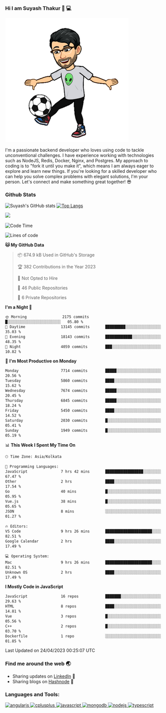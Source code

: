 ### Hi I am Suyash Thakur 👋 :computer:
![alt text](https://github.com/suyash-thakur/suyash-thakur/blob/main/b6cb4bdfda210a55fbf6c0d70b4a5a0af8891e10b39cdf69c4ac720f3c472fed.0.png)
<!--
**suyash-thakur/suyash-thakur** is a ✨ _special_ ✨ repository because its `README.md` (this file) appears on your GitHub profile.

Here are some ideas to get you started:

- 🔭 I’m currently working on ...
- 🌱 I’m currently learning ...
- 👯 I’m looking to collaborate on ...
- 🤔 I’m looking for help with ...
- 💬 Ask me about ...
- 📫 How to reach me: ...
- 😄 Pronouns: ...
- ⚡ Fun fact: ...
-->
I'm a passionate backend developer who loves using code to tackle unconventional challenges. I have experience working with technologies such as NodeJS, Redis, Docker, Nginx, and Postgres. My approach to coding is to "fork it until you make it", which means I am always eager to explore and learn new things. If you're looking for a skilled developer who can help you solve complex problems with elegant solutions, I'm your person. Let's connect and make something great together! 😎


### Github Stats
![Suyash's GitHub stats](https://github-readme-stats.vercel.app/api?username=suyash-thakur&show_icons=true&theme=radical)
[![Top Langs](https://github-readme-stats.vercel.app/api/top-langs/?username=suyash-thakur&hide=css,dockerfile&langs_count=8&layout=compact&theme=radical)](https://github.com/anuraghazra/github-readme-stats)

![](https://komarev.com/ghpvc/?username=suyash-thakur)

<!--START_SECTION:waka-->
![Code Time](http://img.shields.io/badge/Code%20Time-1%2C411%20hrs%2028%20mins-blue)

![Lines of code](https://img.shields.io/badge/From%20Hello%20World%20I%27ve%20Written-12.4%20million%20lines%20of%20code-blue)

**🐱 My GitHub Data** 

> 📦 674.9 kB Used in GitHub's Storage 
 > 
> 🏆 382 Contributions in the Year 2023
 > 
> 🚫 Not Opted to Hire
 > 
> 📜 46 Public Repositories 
 > 
> 🔑 6 Private Repositories 
 > 
**I'm a Night 🦉** 

```text
🌞 Morning                2175 commits        █░░░░░░░░░░░░░░░░░░░░░░░░   05.80 % 
🌆 Daytime                13145 commits       █████████░░░░░░░░░░░░░░░░   35.03 % 
🌃 Evening                18143 commits       ████████████░░░░░░░░░░░░░   48.35 % 
🌙 Night                  4059 commits        ███░░░░░░░░░░░░░░░░░░░░░░   10.82 % 
```
📅 **I'm Most Productive on Monday** 

```text
Monday                   7714 commits        █████░░░░░░░░░░░░░░░░░░░░   20.56 % 
Tuesday                  5860 commits        ████░░░░░░░░░░░░░░░░░░░░░   15.62 % 
Wednesday                7674 commits        █████░░░░░░░░░░░░░░░░░░░░   20.45 % 
Thursday                 6845 commits        █████░░░░░░░░░░░░░░░░░░░░   18.24 % 
Friday                   5450 commits        ████░░░░░░░░░░░░░░░░░░░░░   14.52 % 
Saturday                 2030 commits        █░░░░░░░░░░░░░░░░░░░░░░░░   05.41 % 
Sunday                   1949 commits        █░░░░░░░░░░░░░░░░░░░░░░░░   05.19 % 
```


📊 **This Week I Spent My Time On** 

```text
🕑︎ Time Zone: Asia/Kolkata

💬 Programming Languages: 
JavaScript               7 hrs 42 mins       █████████████████░░░░░░░░   67.47 % 
Other                    2 hrs               ████░░░░░░░░░░░░░░░░░░░░░   17.54 % 
Go                       40 mins             █░░░░░░░░░░░░░░░░░░░░░░░░   05.95 % 
Vue.js                   38 mins             █░░░░░░░░░░░░░░░░░░░░░░░░   05.65 % 
JSON                     8 mins              ░░░░░░░░░░░░░░░░░░░░░░░░░   01.27 % 

🔥 Editors: 
VS Code                  9 hrs 26 mins       █████████████████████░░░░   82.51 % 
Google Calendar          2 hrs               ████░░░░░░░░░░░░░░░░░░░░░   17.49 % 

💻 Operating System: 
Mac                      9 hrs 26 mins       █████████████████████░░░░   82.51 % 
Unknown OS               2 hrs               ████░░░░░░░░░░░░░░░░░░░░░   17.49 % 
```

**I Mostly Code in JavaScript** 

```text
JavaScript               16 repos            ███████░░░░░░░░░░░░░░░░░░   29.63 % 
HTML                     8 repos             ████░░░░░░░░░░░░░░░░░░░░░   14.81 % 
Vue                      3 repos             █░░░░░░░░░░░░░░░░░░░░░░░░   05.56 % 
C++                      2 repos             █░░░░░░░░░░░░░░░░░░░░░░░░   03.70 % 
Dockerfile               1 repo              ░░░░░░░░░░░░░░░░░░░░░░░░░   01.85 % 
```




 Last Updated on 24/04/2023 00:25:07 UTC
<!--END_SECTION:waka-->

### Find me around the web :earth_asia:
  - Sharing updates on [LinkedIn](https://www.linkedin.com/in/suyash-thakur-06777016a/) :briefcase:
  - Sharing blogs on [Hashnode](https://suyashthakurblog.hashnode.dev/) 📝
  
  
<h3 align="left">Languages and Tools:</h3>
<p align="left"> <a href="https://angular.io" target="_blank"> <img src="https://simpleicons.org/icons/angular.svg" alt="angularjs" width="40" height="40"/> </a> <a href="https://www.w3schools.com/cpp/" target="_blank"> <img src="https://simpleicons.org/icons/cplusplus.svg" alt="cplusplus" width="40" height="40"/> </a><a href="https://developer.mozilla.org/en-US/docs/Web/JavaScript" target="_blank"> <img src="https://simpleicons.org/icons/javascript.svg" alt="javascript" width="40" height="40"/> </a> <a href="https://www.mongodb.com/" target="_blank"> <img src="https://simpleicons.org/icons/mongodb.svg" alt="mongodb" width="40" height="40"/> </a> <a href="https://nodejs.org" target="_blank"> <img src="https://simpleicons.org/icons/nodedotjs.svg" alt="nodejs" width="40" height="40"/> </a> <a href="https://postman.com" target="_blank"> <img src="https://simpleicons.org/icons/typescript.svg" alt="typescript" width="40" height="40"/> </a> </p>

